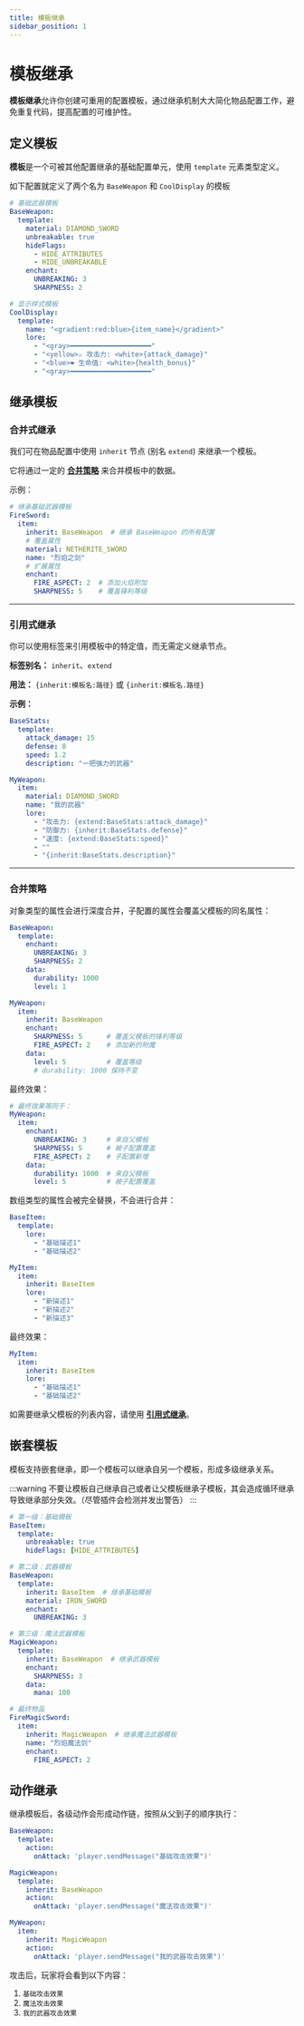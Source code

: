 ```yaml
---
title: 模板继承
sidebar_position: 1
---
```


# 模板继承

**模板继承**允许你创建可重用的配置模板，通过继承机制大大简化物品配置工作，避免重复代码，提高配置的可维护性。

## 定义模板

**模板**是一个可被其他配置继承的基础配置单元，使用 `template` 元素类型定义。

如下配置就定义了两个名为 `BaseWeapon` 和 `CoolDisplay` 的模板

```yaml
# 基础武器模板
BaseWeapon:
  template:
    material: DIAMOND_SWORD
    unbreakable: true
    hideFlags:
      - HIDE_ATTRIBUTES
      - HIDE_UNBREAKABLE
    enchant:
      UNBREAKING: 3
      SHARPNESS: 2

# 显示样式模板
CoolDisplay:
  template:
    name: "<gradient:red:blue>{item_name}</gradient>"
    lore:
      - "<gray>━━━━━━━━━━━━━━━━━━━━"
      - "<yellow>⚔ 攻击力: <white>{attack_damage}"
      - "<blue>❤ 生命值: <white>{health_bonus}"
      - "<gray>━━━━━━━━━━━━━━━━━━━━"
```

## 继承模板

### 合并式继承

我们可在物品配置中使用 `inherit` 节点 (别名 `extend`) 来继承一个模板。

它将通过一定的 **[合并策略](#合并策略)** 来合并模板中的数据。

示例：

```yaml
# 继承基础武器模板
FireSword:
  item:
    inherit: BaseWeapon  # 继承 BaseWeapon 的所有配置
    # 覆盖属性
    material: NETHERITE_SWORD
    name: "烈焰之剑"
    # 扩展属性
    enchant:
      FIRE_ASPECT: 2  # 添加火焰附加
      SHARPNESS: 5    # 覆盖锋利等级
```

---

### 引用式继承

你可以使用标签来引用模板中的特定值，而无需定义继承节点。

**标签别名：** `inherit`、`extend`

**用法：** `{inherit:模板名:路径}` 或 `{inherit:模板名.路径}`

**示例：**

```yaml
BaseStats:
  template:
    attack_damage: 15
    defense: 8
    speed: 1.2
    description: "一把强力的武器"

MyWeapon:
  item:
    material: DIAMOND_SWORD
    name: "我的武器"
    lore:
      - "攻击力: {extend:BaseStats:attack_damage}"
      - "防御力: {inherit:BaseStats.defense}"
      - "速度: {extend:BaseStats:speed}"
      - ""
      - "{inherit:BaseStats.description}"
```

---

### 合并策略

对象类型的属性会进行深度合并，子配置的属性会覆盖父模板的同名属性：

```yaml
BaseWeapon:
  template:
    enchant:
      UNBREAKING: 3
      SHARPNESS: 2
    data:
      durability: 1000
      level: 1

MyWeapon:
  item:
    inherit: BaseWeapon
    enchant:
      SHARPNESS: 5      # 覆盖父模板的锋利等级
      FIRE_ASPECT: 2    # 添加新的附魔
    data:
      level: 5          # 覆盖等级
      # durability: 1000 保持不变
```

最终效果：

```yaml
# 最终效果等同于：
MyWeapon:
  item:
    enchant:
      UNBREAKING: 3     # 来自父模板
      SHARPNESS: 5      # 被子配置覆盖
      FIRE_ASPECT: 2    # 子配置新增
    data:
      durability: 1000  # 来自父模板
      level: 5          # 被子配置覆盖
```

数组类型的属性会被完全替换，不会进行合并：

```yaml
BaseItem:
  template:
    lore:
      - "基础描述1"
      - "基础描述2"

MyItem:
  item:
    inherit: BaseItem
    lore:
      - "新描述1"
      - "新描述2"
      - "新描述3"
```

最终效果：

```yaml
MyItem:
  item:
    inherit: BaseItem
    lore:
      - "基础描述1"
      - "基础描述2"
```

如需要继承父模板的列表内容，请使用 **[引用式继承](#引用式继承)**。

## 嵌套模板

模板支持嵌套继承，即一个模板可以继承自另一个模板，形成多级继承关系。

:::warning
不要让模板自己继承自己或者让父模板继承子模板，其会造成循环继承导致继承部分失效。（尽管插件会检测并发出警告）
:::

```yaml
# 第一级：基础模板
BaseItem:
  template:
    unbreakable: true
    hideFlags: [HIDE_ATTRIBUTES]

# 第二级：武器模板
BaseWeapon:
  template:
    inherit: BaseItem  # 继承基础模板
    material: IRON_SWORD
    enchant:
      UNBREAKING: 3

# 第三级：魔法武器模板
MagicWeapon:
  template:
    inherit: BaseWeapon  # 继承武器模板
    enchant:
      SHARPNESS: 3
    data:
      mana: 100

# 最终物品
FireMagicSword:
  item:
    inherit: MagicWeapon  # 继承魔法武器模板
    name: "烈焰魔法剑"
    enchant:
      FIRE_ASPECT: 2
```

## 动作继承

继承模板后，各级动作会形成动作链，按照从父到子的顺序执行：

```yaml
BaseWeapon:
  template:
    action:
      onAttack: 'player.sendMessage("基础攻击效果")'

MagicWeapon:
  template:
    inherit: BaseWeapon
    action:
      onAttack: 'player.sendMessage("魔法攻击效果")'

MyWeapon:
  item:
    inherit: MagicWeapon
    action:
      onAttack: 'player.sendMessage("我的武器攻击效果")'
```

攻击后，玩家将会看到以下内容：

1. `基础攻击效果`
2. `魔法攻击效果`
3. `我的武器攻击效果`
